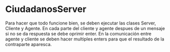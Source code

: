 # CiudadanosServer
Para hacer que todo funcione bien, se deben ejecutar las clases Server, Cliente y Agente.
En cada parte del cliente y agente despues de un mensaje si no se da respuesta se debe oprimir enter.
En la comunicación entre agente y cliente se deben hacer multiples enters para que el resultado de la contraparte aparesca.